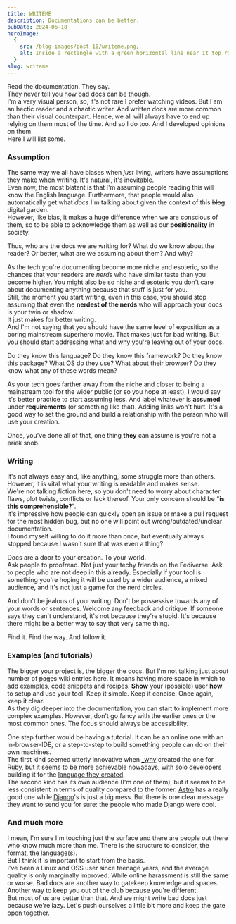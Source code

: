 ```yaml
---
title: WRITEME
description: Documentations can be better.
pubDate: 2024-06-18
heroImage:
  {
    src: /blog-images/post-10/writeme.png,
    alt: Inside a rectangle with a green horizontal line near it top right corner there is the text WRITEME.md,
  }
slug: writeme
---
```


Read the documentation. They say.  
They never tell you how bad docs can be though.  
I'm a very visual person, so, it's not rare I prefer watching videos. But I am an hectic reader and a chaotic writer. And written docs are more common than their visual counterpart. Hence, we all will always have to end up relying on them most of the time. And so I do too. And I developed opinions on them.  
Here I will list some.

### Assumption

The same way we all have biases when _just_ living, writers have assumptions they make when writing. It's natural, it's inevitable.  
Even now, the most blatant is that I'm assuming people reading this will know the English language. Furthermore, that people would also automatically get what _docs_ I'm talking about given the context of this ~~blog~~ digital garden.  
However, like bias, it makes a huge difference when we are conscious of them, so to be able to acknowledge them as well as our **positionality** in society.

Thus, who are the docs we are writing for? What do we know about the reader? Or better, what are we assuming about them? And why?

As the tech you're documenting become more niche and esoteric, so the chances that your readers are _nerds_ who have similar taste than you become higher. You might also be so niche and esoteric you don't care about documenting anything because that stuff is just for you.  
Still, the moment you start writing, even in this case, you should stop assuming that even the **nerdest of the nerds** who will approach your docs is your twin or shadow.  
It just makes for better writing.  
And I'm not saying that you should have the same level of exposition as a boring mainstream superhero movie. That makes just for bad writing. But you should start addressing what and why you're leaving out of your docs.

Do they know this language? Do they know this framework? Do they know this package? What OS do they use? What about their browser? Do they know what any of these words mean?

As your tech goes farther away from the niche and closer to being a mainstream tool for the wider public (or so you hope at least), I would say it's better practice to start assuming less. And label whatever is **assumed** under **requirements** (or something like that). Adding links won't hurt. It's a good way to set the ground and build a relationship with the person who will use your creation.

Once, you've done all of that, one thing **they** can assume is you're not a ~~prick~~ snob.

### Writing

It's not always easy and, like anything, some struggle more than others. However, it is vital what your writing is readable and makes sense.  
We're not talking fiction here, so you don't need to worry about character flaws, plot twists, conflicts or lack thereof. Your only concern should be "**is this comprehensible?**".  
It's impressive how people can quickly open an issue or make a pull request for the most hidden bug, but no one will point out wrong/outdated/unclear documentation.  
I found myself willing to do it more than once, but eventually always stopped because I wasn't sure that was even a thing?

Docs are a door to your creation. To your world.  
Ask people to proofread. Not just your techy friends on the Fediverse. Ask to people who are not deep in this already. Especially if your tool is something you're hoping it will be used by a wider audience, a mixed audience, and it's not just a game for the nerd circles.

And don't be jealous of your writing. Don't be possessive towards any of your words or sentences. Welcome any feedback and critique. If someone says they can't understand, it's not because they're stupid. It's because there might be a better way to say that very same thing.

Find it. Find the way. And follow it.

### Examples (and tutorials)

The bigger your project is, the bigger the docs. But I'm not talking just about number of ~~pages~~ wiki entries here.
It means having more space in which to add examples, code snippets and recipes. **Show** your (possible) user **how** to setup and use your tool. Keep it simple. Keep it concise. Once again, keep it clear.  
As they dig deeper into the documentation, you can start to implement more complex examples. However, don't go fancy with the earlier ones or the most common ones. The focus should always be accessibility.

One step further would be having a tutorial. It can be an online one with an in-browser-IDE, or a step-to-step to build something people can do on their own machines.  
The first kind seemed utterly innovative when [\_why](https://github.com/readme/featured/why-the-lucky-stiff) created the one for [Ruby](https://try.ruby-lang.org/), but it seems to be more achievable nowadays, with solo developers building it for the [language they created](https://tour.gleam.run/).  
The second kind has its own audience (I'm one of them), but it seems to be less consistent in terms of quality compared to the former. [Astro](https://docs.astro.build/en/tutorial/0-introduction/) has a really good one while [Django](https://docs.djangoproject.com/en/5.0/intro/tutorial01/)'s is just a big mess. But there is one clear message they want to send you for sure: the people who made Django were cool.

### And much more

I mean, I'm sure I'm touching just the surface and there are people out there who know much more than me. There is the structure to consider, the format, the language(s).  
But I think it is important to start from the basis.  
I've been a Linux and OSS user since teenage years, and the average quality is only marginally improved. While online harassment is still the same or worse. Bad docs are another way to gatekeep knowledge and spaces. Another way to keep you out of the club because you're different.  
But most of us are better than that. And we might write bad docs just because we're lazy. Let's push ourselves a little bit more and keep the gate open together.
